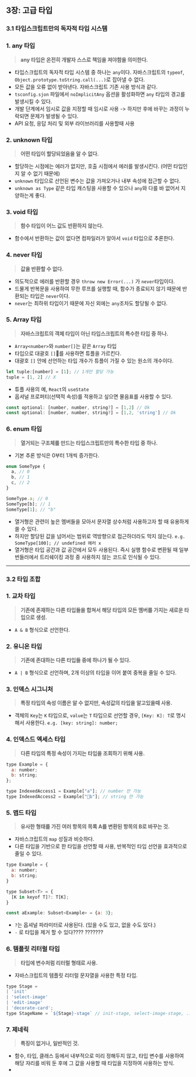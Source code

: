 ## 3장: 고급 타입

### 3.1 타입스크립트만의 독자적 타입 시스템

### 1. any 타입

> **any 타입은 온전히 개발자 스스로 책임을 져야함을 의미한다.**

- 타입스크립트의 독자적 타입 시스템 중 하나는 `any`이다. 자바스크립트의 `typeof`, `Object.prototype.toString.call(...)`로 잡아낼 수 없다.
- 모든 값을 오류 없이 받아낸다. 자바스크립트 기존 사용 방식과 같다.
- `tsconfig.sjon` 파일에서 `noImplicitAny` 옵션을 활성화하면 `any` 타입의 경고를 발생시킬 수 있다.
- 개발 단계에서 임시로 값을 지정할 때 임시로 사용 -> 하지만 후에 바꾸는 과정이 누락되면 문제가 발생될 수 있다.
- API 요청, 응답 처리 및 외부 라이브러리를 사용할때 사용

### 2. unknown 타입

> **어떤 타입이 할당되었음을 알 수 없다.**

- 할당하는 시점에는 에러가 없지만, 호출 시점에서 에러를 발생시킨다. (어떤 타입인지 알 수 없기 때문에)
- `unknown` 타입으로 선언된 변수는 값을 가져오거나 내부 속성에 접근할 수 없다.
- `unknown as Type` 같은 타입 캐스팅을 사용할 수 있으나 `any`와 다를 바 없어서 지양하는게 좋다.


### 3. void 타입

> **함수 타입이 어느 값도 반환하지 않는다.**

- 함수에서 반환하는 값이 없다면 컴파일러가 알아서 `void` 타입으로 추론한다.

### 4. never 타입

> **값을 반환할 수 없다.**

- 의도적으로 에러를 반환할 경우 `throw new Error(...)` 가 `never`타입이다.
- 드물게 반복문을 사용하여 무한 루프를 실행할 때, 함수가 종료되지 않기 때문에 반환되는 타입은 `never`이다.
- `never`는 최하위 타입이기 때문에 자신 외에는 `any`조차도 할당될 수 없다.

### 5. Array 타입

> **자바스크립트의 객체 타입이 아닌 타입스크립트의 특수한 타입 중 하나.**

- `Array<number>`와 `number[]`는 같은 `Array` 타입
- 타입으로 대괄호 `[]`를 사용하면 튜플을 가르킨다.
- 대괄호 `[]` 안에 선언하는 타입 개수가 튜플이 가질 수 있는 원소의 개수이다.
```js
let tuple:[number] = [1]; // 1개만 할당 가능
tuple = [1, 2] // X
```
- 튜플 사용의 예, `React`의 `useState`
- 옵셔널 프로퍼티(선택적 속성)를 적용하고 싶으면 물음표를 사용할 수 있다.
```js
const optional: [number, number, string?] = [1,2] // Ok
const optional: [number, number, string?] = [1,2, 'string'] // Ok
```

### 6. enum 타입

> **열거되는 구조체를 만드는 타입스크립트만의 특수한 타입 중 하나.**

- 기본 추론 방식은 0부터 1개씩 증가한다.
```js
enum SomeType {
  a, // 0
  b, // 1
  c, // 2
}

SomeType.a; // 0
SomeType[b]; // 1
SomeType[1]; // "b"
```
- 열거형은 관련이 높은 멤버들을 모아서 문자열 상수처럼 사용하고자 할 때 유용하게 쓸 수 있다.
- 하지만 할당된 값을 넘어서는 범위로 역방향으로 접근하더라도 막지 않는다. `e.g. SomeType[100]; // undefined 에러 x`
- 열거형은 타입 공간과 값 공간에서 모두 사용된다. 즉시 실행 함수로 변환될 때 일부 번들러에서 트리쉐이킹 과정 중 사용하지 않는 코드로 인식될 수 있다.


---



### 3.2 타입 조합

### 1. 교차 타입

> **기존에 존재하는 다른 타입들을 합쳐서 해당 타입의 모든 멤버를 가지는 새로운 타입으로 생성.**

- `A & B` 형식으로 선언한다.


### 2. 유니온 타입

> **기존에 존대하는 다른 타입들 중에 하나가 될 수 있다.**

- `A | B` 형식으로 선언하며, 2개 이상의 타입을 이어 붙여 중복을 줄일 수 있다.

### 3. 인덱스 시그니처

> **특정 타입의 속성 이름은 알 수 없지만, 속성값의 타입을 알고있을때 사용.**

- 객체의 `Key`는 `K` 타입으로, `value`는 `T` 타입으로 선언할 경우, `[Key: K]: T`로 명시해서 사용한다. `e.g. [key: string]: number;`

### 4. 인덱스드 엑세스 타입

> **다른 타입의 특정 속성이 가지는 타입을 조회하기 위해 사용.**

```js
type Example = {
  a: number;
  b: string;
};

type IndexedAccess1 = Example["a"]; // number 만 가능
type IndexedAccess2 = Example["b"]; // string 만 가능
```

### 5. 맵드 타입

> **유사한 형태를 가진 여러 항목의 목록 A를 변환된 항목의 B로 바꾸는 것.**

- 자바스크립트의 `map` 성질과 비슷하다.
- 다른 타입을 기반으로 한 타입을 선언할 때 사용, 반복적인 타입 선언을 효과적으로 줄일 수 있다.
```js
type Example = {
  a: number;
  b: string;
}

type Subset<T> = {
  [K in keyof T]?: T[K];
}

const aExample: Subset<Example> = {a: 3};
```
- `?`는 옵셔널 파라미터로 사용된다. (있을 수도 있고, 없을 수도 있다.)
- `-` 로 타입을 제거 할 수 있다???? ???????

### 6. 템플릿 리터럴 타입

> **타입에 변수처럼 리터럴 형태로 사용.**

- 자바스크립트의 템플릿 리터럴 문자열을 사용한 특정 타입.
```js
type Stage =
| 'init'
| 'select-image'
| 'edit-image'
| 'decorate-card';
type StageName = `${Stage}-stage` // init-stage, select-image-stage, ... 와 같은 타입으로 사용
```

### 7. 제네릭

> **특징이 없거나, 일반적인 것.**

- 함수, 타입, 클래스 등에서 내부적으로 미리 정해두지 않고, 타입 변수를 사용하여 해당 자리를 비워 둔 후에 그 값을 사용할 때 타입을 지정하여 사용하는 방식.
- 
